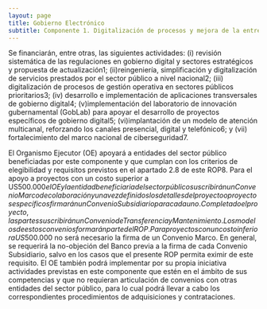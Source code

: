 ```yaml
---
layout: page
title: Gobierno Electrónico
subtitle: Componente 1. Digitalización de procesos y mejora de la entrega de servicios prestados por el sector público.
---
```


Se financiarán, entre otras, las siguientes actividades: 
(i) revisión sistemática de las regulaciones en gobierno digital y sectores estratégicos y propuesta de actualización1; 
(ii)reingeniería, simplificación y digitalización de servicios prestados por el sector público a nivel nacional2; 
(iii) digitalización de procesos de gestión operativa en sectores públicos prioritarios3; 
(iv) desarrollo e implementación de aplicaciones transversales de gobierno digital4; 
(v)implementación del laboratorio de innovación gubernamental (GobLab) para apoyar el desarrollo de proyectos específicos de gobierno digital5; 
(vi)implantación de un modelo de atención multicanal, reforzando los canales presencial, digital y telefónico6; y 
(vii) fortalecimiento del marco nacional de ciberseguridad7.

El Organismo Ejecutor (OE) apoyará a entidades del sector público beneficiadas por este componente y que cumplan con los criterios de elegibilidad y requisitos previstos en el apartado 2.8 de este ROP8. Para el apoyo a proyectos con un costo superior a US$500.000 el OE y la entidad beneficiaria del sector público suscribirán un Convenio Marco de colaboración y una vez definidos los detalles del proyecto o proyectos específicos firmarán un Convenio Subsidiario para cada uno. Completado el proyecto, las partes suscribirán un Convenio de Transferencia y Mantenimiento. Los modelos de estos convenios formarán parte del ROP. Para proyectos con un costo inferior a US$500.000 no será necesario la firma de un Convenio Marco. En general, se requerirá la no-objeción del Banco previa a la firma de cada Convenio Subsidiario, salvo en los casos que el presente ROP permita eximir de este requisito. El OE también podrá implementar por su propia iniciativa actividades previstas en este componente que estén en el ámbito de sus competencias y que no requieran articulación de convenios con otras entidades del sector público, para lo cual podrá llevar a cabo los correspondientes procedimientos de adquisiciones y contrataciones.
